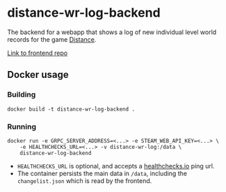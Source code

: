 # distance-wr-log-backend

The backend for a webapp that shows a log of new individual level world records for the game [Distance](http://survivethedistance.com/).

[Link to frontend repo](https://github.com/Seeker14491/distance-wr-log-frontend)

## Docker usage

### Building

```
docker build -t distance-wr-log-backend .
```

### Running

```
docker run -e GRPC_SERVER_ADDRESS=<...> -e STEAM_WEB_API_KEY=<...> \
    -e HEALTHCHECKS_URL=<...> -v distance-wr-log:/data \
    distance-wr-log-backend
```

- `HEALTHCHECKS_URL` is optional, and accepts a [healthchecks.io](https://healthchecks.io/) ping url.
- The container persists the main data in `/data`, including the `changelist.json` which is read by the frontend.
